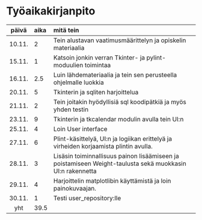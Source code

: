 # Työaikakirjanpito 

| päivä  | aika | mitä tein |
| :----: |:-----|:------|
| 10.11. | 2    | Tein alustavan vaatimusmäärittelyn ja opiskelin materiaalia
| 15.11. | 1    | Katsoin jonkin verran Tkinter- ja pylint-moduulien toimintaa
| 16.11. | 2.5  | Luin lähdemateriaalia ja tein sen perusteella ohjelmalle luokkia
| 20.11. | 5    | Tkinterin ja sqliten harjoittelua
| 21.11. | 2    | Tein joitakin hyödyllisiä sql koodipätkiä ja myös yhden testin
| 23.11. | 9    | Tkinterin ja tkcalendar modulin avulla tein UI:n
| 25.11. | 4    | Loin User interface
| 27.11. | 6    | Plint-käsittelyä, UI:n ja logiikan erittelyä ja virheiden korjaamista plintin avulla.
| 28.11. | 3    | Lisäsin toiminnallisuus painon lisäämiseen ja poistamiseen Weight-taulusta sekä muokkasin UI:n rakennetta
| 29.11. | 4    | Harjoittelin matplotlibin käyttämistä ja loin painokuvaajan. 
| 30.11. | 1    | Testi user_repository:lle
| yht    | 39.5
